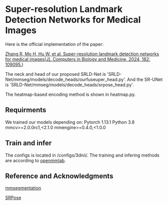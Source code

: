 # Super-resolution Landmark Detection Networks for Medical Images
Here is the official implementation of the paper:

[Zhang R, Mo H, Hu W, et al. Super-resolution landmark detection networks for medical images[J]. Computers in Biology and Medicine, 2024, 182: 109095.](https://www.sciencedirect.com/science/article/pii/S0010482524011806))

The neck and head of our proposed SRLD-Net is 'SRLD-Net/mmseg/models/decode_heads/ourfuseuper_head.py'.
And the SR-UNet is 'SRLD-Net/mmseg/models/decode_heads/srpose_head.py'.

The heatmap-based encoding method is shown in heatmap.py.

## Requirments
We trained our models depending on:
Pytorch 1.13.1
Python 3.8
mmcv>=2.0.0rc1,<2.1.0
mmengine>=0.4.0,<1.0.0

## Train and infer
The configs is located in /configs/3dnii/.
The training and infering methods are according to [openmmlab](https://mmsegmentation.readthedocs.io/en/latest/).

## Reference and Acknowledgments
[mmsegmentation](https://github.com/open-mmlab/mmsegmentation)

[SRPose](https://github.com/haonanwang0522/SRPose)
